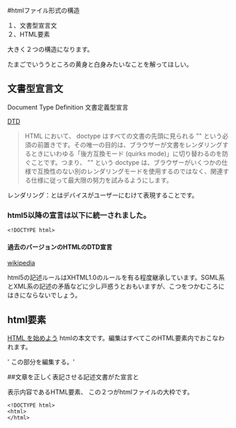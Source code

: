 #htmlファイル形式の構造

１、文書型宣言文  
２、HTML要素

大きく２つの構造になります。


たまごでいううところの黄身と白身みたいなことを解ってほしい。

## 文書型宣言文
Document Type Definition
文書定義型宣言


[DTD](https://developer.mozilla.org/ja/docs/Glossary/DTD)


>HTML において、 doctype はすべての文書の先頭に見られる "<!DOCTYPE html>" という必須の前置きです。その唯一の目的は、ブラウザーが文書をレンダリングするときにいわゆる「後方互換モード (quirks mode)」に切り替わるのを防ぐことです。つまり、 "<!DOCTYPE html>" という doctype は、ブラウザーがいくつかの仕様で互換性のない別のレンダリングモードを使用するのではなく、関連する仕様に従って最大限の努力を試みるようにします。


レンダリング：とはデバイスがユーザーにむけて表現することです。

### html5以降の宣言は以下に統一されました。

`<!DOCTYPE html>`

#### 過去のバージョンのHTMLのDTD宣言
[wikipedia](https://ja.wikipedia.org/wiki/%E6%96%87%E6%9B%B8%E5%9E%8B%E5%AE%A3%E8%A8%80)


html5の記述ルールはXHTML1.0のルールを有る程度継承しています。SGML系とXML系の記述の矛盾などに少し戸惑うとおもいますが、こつをつかむころにはきにならないでしょう。

## html要素

[HTML を始めよう](https://developer.mozilla.org/ja/docs/Learn/HTML/Introduction_to_HTML/Getting_started)
htmlの本文です。編集はすべてこのHTML要素内でおこなわれます。

'<html> この部分を編集する。</html>'

##文章を正しく表記させる記述文書がた宣言と

表示内容であるHTML要素、
この２つがhtmlファイルの大枠です。

```
<!DOCTYPE html>
<html>
</html>
```
